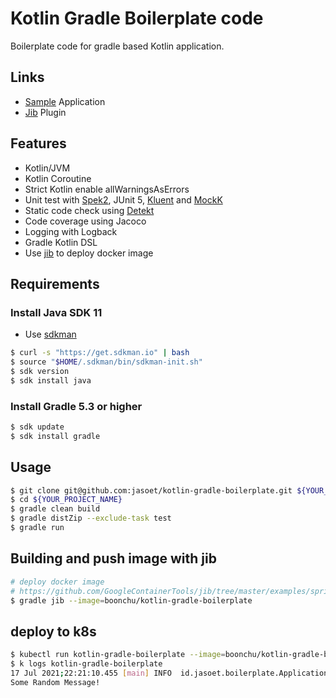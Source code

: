 # Kotlin Gradle Boilerplate code

Boilerplate code for gradle based Kotlin application.

## Links
- [Sample](https://docs.gradle.org/current/samples/sample_building_kotlin_applications.html) Application
- [Jib](https://github.com/GoogleContainerTools/jib/tree/master/jib-gradle-plugin) Plugin

## Features
- Kotlin/JVM 
- Kotlin Coroutine
- Strict Kotlin enable allWarningsAsErrors 
- Unit test with [Spek2](http://spekframework.org/), JUnit 5, [Kluent](https://markusamshove.github.io/Kluent/) and [MockK](https://mockk.io/)
- Static code check using [Detekt](https://github.com/arturbosch/detekt) 
- Code coverage using Jacoco 
- Logging with Logback
- Gradle Kotlin DSL
- Use [jib](https://github.com/GoogleContainerTools/jib/tree/master/examples/spring-boot) to deploy docker image

## Requirements
### Install Java SDK 11
- Use [sdkman](http://sdkman.io/)
```sh
$ curl -s "https://get.sdkman.io" | bash
$ source "$HOME/.sdkman/bin/sdkman-init.sh"
$ sdk version
$ sdk install java
```

### Install Gradle 5.3 or higher
```sh
$ sdk update
$ sdk install gradle
```

## Usage
```sh
$ git clone git@github.com:jasoet/kotlin-gradle-boilerplate.git ${YOUR_PROJECT_NAME}
$ cd ${YOUR_PROJECT_NAME}
$ gradle clean build
$ gradle distZip --exclude-task test
$ gradle run
```

## Building and push image with jib
```sh
# deploy docker image
# https://github.com/GoogleContainerTools/jib/tree/master/examples/spring-boot
$ gradle jib --image=boonchu/kotlin-gradle-boilerplate
```

## deploy to k8s
```sh
$ kubectl run kotlin-gradle-boilerplate --image=boonchu/kotlin-gradle-boilerplate --port=8080 --restart=Never
$ k logs kotlin-gradle-boilerplate
17 Jul 2021;22:21:10.455 [main] INFO  id.jasoet.boilerplate.Application - Some Log Message!
Some Random Message!
```

